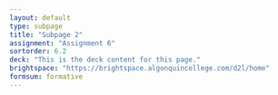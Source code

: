 ```yaml
---
layout: default
type: subpage
title: "Subpage 2"
assignment: "Assignment 6"
sortorder: 6.2
deck: "This is the deck content for this page."
brightspace: "https://brightspace.algonquincollege.com/d2l/home"
formsum: formative
---
```

